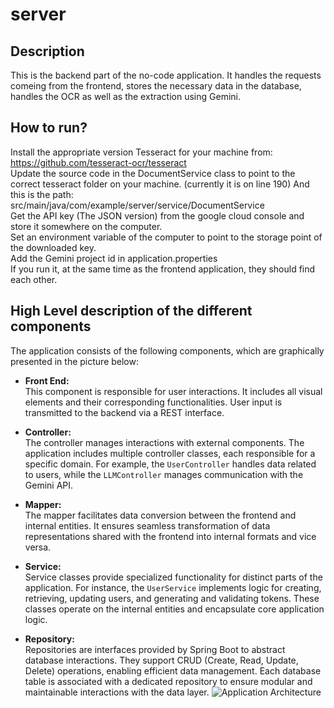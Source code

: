 # server
## Description
This is the backend part of the no-code application. It handles the requests comeing from the frontend, stores the necessary data in the database, handles the OCR as well as the extraction using Gemini.
## How to run?
Install the appropriate version Tesseract for your machine from: https://github.com/tesseract-ocr/tesseract  
Update the source code in the DocumentService class to point to the correct tesseract folder on your machine. (currently it is on line 190) And this is the path: src/main/java/com/example/server/service/DocumentService   
Get the API key (The JSON version) from the google cloud console and store it somewhere on the computer.   
Set an environment variable of the computer to point to the storage point of the downloaded key.   
Add the Gemini project id in application.properties   
If you run it, at the same time as the frontend application, they should find each other.   

## High Level description of the different components
The application consists of the following components, which are graphically presented in the picture below:

- **Front End:**  
  This component is responsible for user interactions. It includes all visual elements and their corresponding functionalities. User input is transmitted to the backend via a REST interface.

- **Controller:**  
  The controller manages interactions with external components. The application includes multiple controller classes, each responsible for a specific domain. For example, the `UserController` handles data related to users, while the `LLMController` manages communication with the Gemini API.

- **Mapper:**  
  The mapper facilitates data conversion between the frontend and internal entities. It ensures seamless transformation of data representations shared with the frontend into internal formats and vice versa.

- **Service:**  
  Service classes provide specialized functionality for distinct parts of the application. For instance, the `UserService` implements logic for creating, retrieving, updating users, and generating and validating tokens. These classes operate on the internal entities and encapsulate core application logic.

- **Repository:**  
  Repositories are interfaces provided by Spring Boot to abstract database interactions. They support CRUD (Create, Read, Update, Delete) operations, enabling efficient data management. Each database table is associated with a dedicated repository to ensure modular and maintainable interactions with the data layer.
  ![Application Architecture](architecture.png "Architecture Overview")


